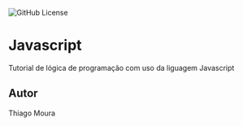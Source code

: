 ![GitHub License](https://img.shields.io/github/license/thiagogm/Javascript?style=flat)

# Javascript
Tutorial de lógica de programação com uso da liguagem Javascript
## Autor
Thiago Moura

